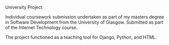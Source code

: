 
University Project

Individual coursework submission undertaken as part of my masters degree in Software Development from the University of Glasgow. Submitted as part of the Internet Technology course.

The project functioned as a teaching tool for Django, Python, and HTML. 
